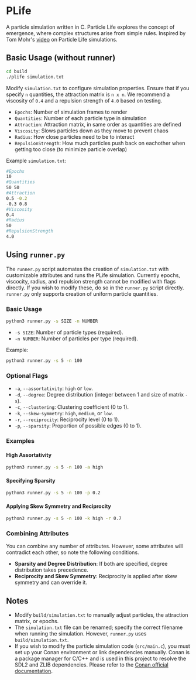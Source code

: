 # PLife

A particle simulation written in C. Particle Life explores the concept of emergence, where complex structures arise from simple rules. Inspired by Tom Mohr's [video](https://www.youtube.com/watch?v=p4YirERTVF0&t=393s) on Particle Life simulations.

## Basic Usage (without runner)

```bash
cd build
./plife simulation.txt
```

Modify `simulation.txt` to configure simulation properties. Ensure that if you specify `n` quantities, the attraction matrix is `n x n`. We recommend a viscosity of `0.4` and a repulsion strength of `4.0` based on testing.

- `Epochs`: Number of simulation frames to render
- `Quantities`: Number of each particle type in simulation
- `Attraction`: Attraction matrix, in same order as quantities are defined
- `Viscosity`: Slows particles down as they move to prevent chaos
- `Radius`: How close particles need to be to interact
- `RepulsionStrength`: How much particles push back on eachother when getting too close (to minimize particle overlap)

Example `simulation.txt`:

```bash
#Epochs
10
#Quantities
50 50
#Attraction
0.5 -0.2
-0.3 0.8
#Viscosity
0.4
#Radius
50
#RepulsionStrength
4.0
```

## Using `runner.py`

The `runner.py` script automates the creation of `simulation.txt` with customizable attributes and runs the PLife simulation. Currently epochs, viscocity, radius, and repulsion strength cannot be modified with flags directly. If you wish to modify these, do so in the `runner.py` script directly. `runner.py` only supports creation of uniform particle quantities.

### Basic Usage

```bash
python3 runner.py -s SIZE -n NUMBER
```

- `-s SIZE`: Number of particle types (required).
- `-n NUMBER`: Number of particles per type (required).

Example:

```bash
python3 runner.py -s 5 -n 100
```

### Optional Flags

- `-a`, `--assortativity`: `high` or `low`.
- `-d`, `--degree`: Degree distribution (integer between 1 and size of matrix `-s`).
- `-c`, `--clustering`: Clustering coefficient (0 to 1).
- `-k`, `--skew-symmetry`: `high`, `medium`, or `low`.
- `-r`, `--reciprocity`: Reciprocity level (0 to 1).
- `-p`, `--sparsity`: Proportion of possible edges (0 to 1).

### Examples

#### High Assortativity

```bash
python3 runner.py -s 5 -n 100 -a high
```

#### Specifying Sparsity

```bash
python3 runner.py -s 5 -n 100 -p 0.2
```

#### Applying Skew Symmetry and Reciprocity

```bash
python3 runner.py -s 5 -n 100 -k high -r 0.7
```

### Combining Attributes

You can combine any number of attributes. However, some attributes will contradict each other, so note the following conditions.

- **Sparsity and Degree Distribution**: If both are specified, degree distribution takes precedence.
- **Reciprocity and Skew Symmetry**: Reciprocity is applied after skew symmetry and can override it.

## Notes

- Modify `build/simulation.txt` to manually adjust particles, the attraction matrix, or epochs.
- The `simulation.txt` file can be renamed; specify the correct filename when running the simulation. However, `runner.py` uses `build/simulation.txt`.
- If you wish to modify the particle simulation code (`src/main.c`), you must set up your Conan environment or link dependencies manually. Conan is a package manager for C/C++ and is used in this project to resolve the SDL2 and ZLIB dependencies. Please refer to the [Conan official documentation](https://docs.conan.io/2/index.html).
